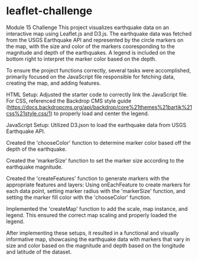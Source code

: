 # leaflet-challenge
Module 15 Challenge
This project visualizes earthquake data on an interactive map using Leaflet.js and D3.js. The earthquake data was fetched from the USGS Earthquake API and represented by the circle markers on the map, with the size and color of the markers cooresponding to the magnitude and depth of the earthquakes. A legend is included on the bottom right to interpret the marker color based on the depth.

To ensure the project functions correctly, several tasks were accomplished, primarily focused on the JavaScript file responsible for fetching data, creating the map, and adding features.

HTML Setup: Adjusted the starter code to correctly link the JavaScript file. For CSS, referenced the Backdrop CMS style guide (https://docs.backdropcms.org/api/backdrop/core%21themes%21bartik%21css%21style.css/1) to properly load and center the legend. 

JavaScript Setup:
Utilized D3.json to load the earthquake data from USGS Earthquake API. 

Created the 'chooseColor' function to determine marker color based off the depth of the earthquake.

Created the 'markerSize' function to set the marker size according to the earthquake magnitude.

Created the 'createFeatures' function to generate markers with the appropriate features and layers: Using onEachFeature to create markers for each data point, setting marker radius with the 'markerSize' function, and setting the marker fill color with the 'chooseColor' function.

Implemented the 'createMap' function to add the scale, map instance, and legend. This ensured the correct map scaling and properly loaded the legend. 

After implementing these setups, it resulted in a functional and visually informative map, showcasing the earthquake data with markers that vary in size and color based on the magnitude and depth based on the longitude and latitude of the dataset. 
